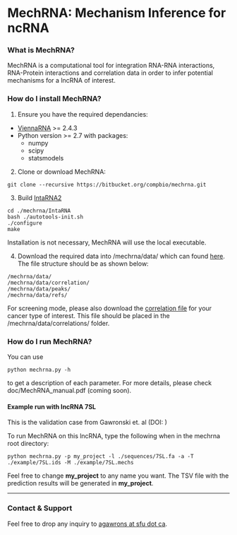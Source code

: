**MechRNA**: Mechanism Inference for ncRNA
===================
### What is MechRNA?
MechRNA is a computational tool for integration RNA-RNA interactions, RNA-Protein interactions and correlation data in order to infer potential mechanisms for a lncRNA of interest.

### How do I install MechRNA?

1. Ensure you have the required dependancies:
 
- [ViennaRNA](https://www.tbi.univie.ac.at/RNA/) >= 2.4.3
- Python version >= 2.7 with packages:
	- numpy
	- scipy
	- statsmodels

2. Clone or download MechRNA:

```
git clone --recursive https://bitbucket.org/compbio/mechrna.git

```

3. Build [IntaRNA2](https://github.com/BackofenLab/IntaRNA)

```
cd ./mechrna/IntaRNA
bash ./autotools-init.sh
./configure
make

```
Installation is not necessary, MechRNA will use the local executable.

4. Download the required data into /mechrna/data/ which can found [here](https://zenodo.org/record/1115534/files/mechrna.data.grch38.tar.gz). The file structure should be as shown below:

```
/mechrna/data/
/mechrna/data/correlation/
/mechrna/data/peaks/
/mechrna/data/refs/

```
For screening mode, please also download the [correlation file](https://zenodo.org/record/1115534) for your cancer type of interest. This file should be placed in the /mechrna/data/correlations/ folder.

### How do I run MechRNA?
You can use 
```
python mechrna.py -h
```
to get a description of each parameter. For more details, please check doc/MechRNA_manual.pdf (coming soon).


#### Example run with lncRNA 7SL

This is the validation case from Gawronski et. al (DOI: )

To run MechRNA on this lncRNA, type the following when in the mechrna root directory:

```
python mechrna.py -p my_project -l ./sequences/7SL.fa -a -T ./example/7SL.ids -M ./example/7SL.mechs

```

Feel free to change **my_project** to any name you want. The TSV file with the prediction results will be generated in **my_project**.


---


### Contact & Support

Feel free to drop any inquiry to [agawrons at sfu dot ca](mailto:).
